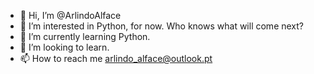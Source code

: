 - 👋 Hi, I’m @ArlindoAlface
- 👀 I’m interested in Python, for now.
Who knows what will come next?
- 🌱 I’m currently learning Python.
- 💞️ I’m looking to learn.
- 📫 How to reach me arlindo_alface@outlook.pt
